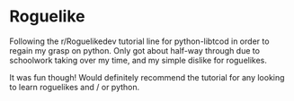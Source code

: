 # Roguelike

Following the r/Roguelikedev tutorial line for python-libtcod in order to regain my grasp on python. Only got about half-way through due to schoolwork taking over my time, and my simple dislike for roguelikes.

It was fun though! Would definitely recommend the tutorial for any looking to learn roguelikes and / or python.
